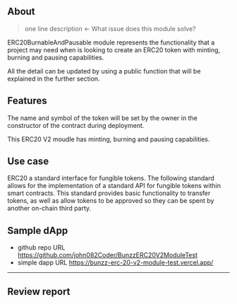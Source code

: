 ## About
> one line description ← What issue does this module solve?

ERC20BurnableAndPausable module represents the functionality that a project may need when is looking to create an ERC20 token with minting, burning and pausing capabilities.

All the detail can be updated by using a public function that will be explained in the further section.


## Features

The name and symbol of the token will be set by the owner in the constructor of the contract during deployment.

This ERC20 V2 moudle has minting,  burning and pausing capabilities.


## Use case

ERC20 a standard interface for fungible tokens. The following standard allows for the implementation of a standard API for fungible tokens within smart contracts. This standard provides basic functionality to transfer tokens, as well as allow tokens to be approved so they can be spent by another on-chain third party.

## Sample dApp
- github repo URL
    https://github.com/john082Coder/BunzzERC20V2ModuleTest
- simple dapp URL
    https://bunzz-erc-20-v2-module-test.vercel.app/


---
## Review report
